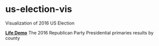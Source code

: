 # us-election-vis
Visualization of 2016 US Election

__[Life Demo]__ The 2016 Republican Party Presidential primaries results by county

[Life Demo]: <http://kjhuang.com/election/>
